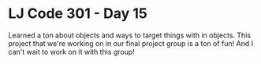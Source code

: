 # LJ Code 301 - Day 15

Learned a ton about objects and ways to target things with in objects.  This project that we're working on in our final project group is a ton of fun!  And I can't wait to work on it with this group!
